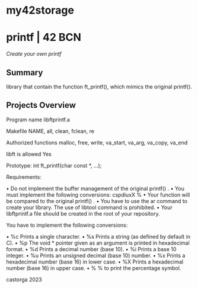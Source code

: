 # my42storage

# printf | 42 BCN
*Create your own printf*

## Summary
library that contain the function ft_printf(), which mimics the original printf().

## Projects Overview

Program name
libftprintf.a

Makefile 
NAME, all, clean, fclean, re

Authorized functions
malloc, free, write, va_start, va_arg, va_copy, va_end

libft is allowed
Yes

Prototype:
int ft_printf(char const *, ...);

Requirements:

• Do not implement the buffer management of the original printf() .
• You must implement the following conversions: cspdiuxX %
• Your function will be compared to the original printf() .
• You have to use the ar command to create your library. The use of libtool command is prohibited.
• Your libftprintf.a file should be created in the root of your repository.

You have to implement the following conversions:

• %c Prints a single character.
• %s Prints a string (as defined by default in C).
• %p The void * pointer given as an argument is printed in hexadecimal format.
• %d Prints a decimal number (base 10).
• %i Prints a base 10 integer.
• %u Prints an unsigned decimal (base 10) number.
• %x Prints a hexadecimal number (base 16) in lower case.
• %X Prints a hexadecimal number (base 16) in upper case.
• % % to print the percentage symbol.



castorga 2023
